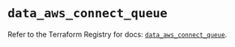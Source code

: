# `data_aws_connect_queue`

Refer to the Terraform Registry for docs: [`data_aws_connect_queue`](https://registry.terraform.io/providers/hashicorp/aws/4.67.0/docs/data-sources/connect_queue).
